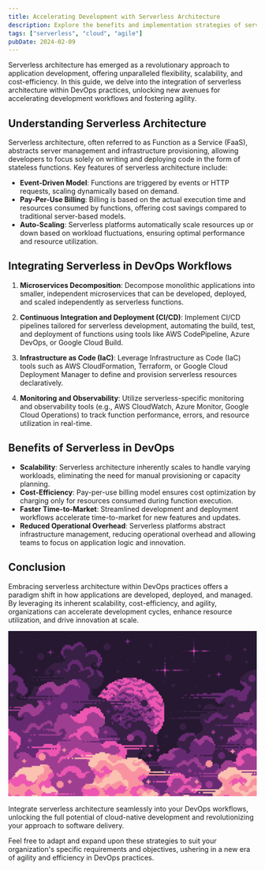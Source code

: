 ```yaml
---
title: Accelerating Development with Serverless Architecture
description: Explore the benefits and implementation strategies of serverless architecture to streamline development workflows and enhance agility within DevOps practices.
tags: ["serverless", "cloud", "agile"]
pubDate: 2024-02-09
---
```


Serverless architecture has emerged as a revolutionary approach to application development, offering unparalleled flexibility, scalability, and cost-efficiency. In this guide, we delve into the integration of serverless architecture within DevOps practices, unlocking new avenues for accelerating development workflows and fostering agility.

## Understanding Serverless Architecture

Serverless architecture, often referred to as Function as a Service (FaaS), abstracts server management and infrastructure provisioning, allowing developers to focus solely on writing and deploying code in the form of stateless functions. Key features of serverless architecture include:

-   **Event-Driven Model**: Functions are triggered by events or HTTP requests, scaling dynamically based on demand.
-   **Pay-Per-Use Billing**: Billing is based on the actual execution time and resources consumed by functions, offering cost savings compared to traditional server-based models.
-   **Auto-Scaling**: Serverless platforms automatically scale resources up or down based on workload fluctuations, ensuring optimal performance and resource utilization.

## Integrating Serverless in DevOps Workflows

1. **Microservices Decomposition**: Decompose monolithic applications into smaller, independent microservices that can be developed, deployed, and scaled independently as serverless functions.

2. **Continuous Integration and Deployment (CI/CD)**: Implement CI/CD pipelines tailored for serverless development, automating the build, test, and deployment of functions using tools like AWS CodePipeline, Azure DevOps, or Google Cloud Build.

3. **Infrastructure as Code (IaC)**: Leverage Infrastructure as Code (IaC) tools such as AWS CloudFormation, Terraform, or Google Cloud Deployment Manager to define and provision serverless resources declaratively.

4. **Monitoring and Observability**: Utilize serverless-specific monitoring and observability tools (e.g., AWS CloudWatch, Azure Monitor, Google Cloud Operations) to track function performance, errors, and resource utilization in real-time.

## Benefits of Serverless in DevOps

-   **Scalability**: Serverless architecture inherently scales to handle varying workloads, eliminating the need for manual provisioning or capacity planning.
-   **Cost-Efficiency**: Pay-per-use billing model ensures cost optimization by charging only for resources consumed during function execution.
-   **Faster Time-to-Market**: Streamlined development and deployment workflows accelerate time-to-market for new features and updates.
-   **Reduced Operational Overhead**: Serverless platforms abstract infrastructure management, reducing operational overhead and allowing teams to focus on application logic and innovation.

## Conclusion

Embracing serverless architecture within DevOps practices offers a paradigm shift in how applications are developed, deployed, and managed. By leveraging its inherent scalability, cost-efficiency, and agility, organizations can accelerate development cycles, enhance resource utilization, and drive innovation at scale.

![Serverless DevOps](./cover.png)

Integrate serverless architecture seamlessly into your DevOps workflows, unlocking the full potential of cloud-native development and revolutionizing your approach to software delivery.

Feel free to adapt and expand upon these strategies to suit your organization's specific requirements and objectives, ushering in a new era of agility and efficiency in DevOps practices.
